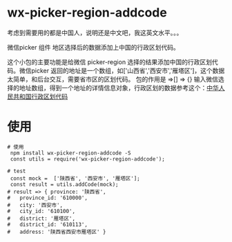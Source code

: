 # wx-picker-region-addcode
考虑到需要用的都是中国人，说明还是中文吧，我这英文水平。。。

微信picker 组件 地区选择后的数据添加上中国的行政区划代码。

这个小包的主要功能是给微信 picker-region 选择的结果添加中国的行政区划代码。微信picker 返回的地址是一个数组，如['山西省','西安市','雁塔区']，这个数据太简单，和后台交互，需要省市区的区划代码。 包的作用是 =>[] => {}  输入微信选择的地址数组，得到一个地址的详情信息对象，行政区划的数据参考这个：<a href="https://github.com/modood/Administrative-divisions-of-China">中华人民共和国行政区划代码</a>



# 使用

```shell
# 使用
 npm install wx-picker-region-addcode -S
 const utils = require('wx-picker-region-addcode');

# test
 const mock =  ['陕西省', '西安市', '雁塔区'];
 const result = utils.addCode(mock);
# result => { province: '陕西省',
#   province_id: '610000',
#   city: '西安市',
#   city_id: '610100',
#   district: '雁塔区',
#   district_id: '610113',
#   address: '陕西省西安市雁塔区' } 
 

```

